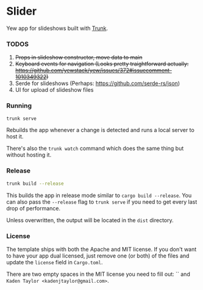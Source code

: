 # Slider

Yew app for slideshows built with [Trunk].

### TODOS
1. ~~Props in slideshow constructor, move data to main~~
2. ~~Keyboard events for navigation (Looks pretty traightforward actually: https://github.com/yewstack/yew/issues/372#issuecomment-1010349322)~~
3. Serde for slideshows
    (Perhaps: https://github.com/serde-rs/json)
4. UI for upload of slideshow files

### Running

```bash
trunk serve
```

Rebuilds the app whenever a change is detected and runs a local server to host it.

There's also the `trunk watch` command which does the same thing but without hosting it.

### Release

```bash
trunk build --release
```

This builds the app in release mode similar to `cargo build --release`.
You can also pass the `--release` flag to `trunk serve` if you need to get every last drop of performance.

Unless overwritten, the output will be located in the `dist` directory.


### License

The template ships with both the Apache and MIT license.
If you don't want to have your app dual licensed, just remove one (or both) of the files and update the `license` field in `Cargo.toml`.

There are two empty spaces in the MIT license you need to fill out: `` and `Kaden Taylor <kadenjtaylor@gmail.com>`.

[trunk]: https://github.com/thedodd/trunk
